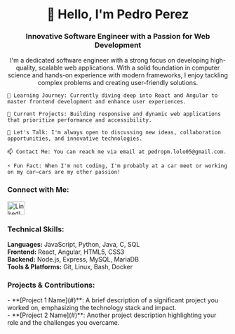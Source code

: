 <h1 align="center">👋 Hello, I'm Pedro Perez</h1>
<h3 align="center">Innovative Software Engineer with a Passion for Web Development</h3>
<p align="center">
  I'm a dedicated software engineer with a strong focus on developing high-quality, scalable web applications. With a solid foundation in computer science and hands-on experience with modern frameworks, I enjoy tackling complex problems and creating user-friendly solutions.
</p>

    🌱 Learning Journey: Currently diving deep into React and Angular to master frontend development and enhance user experiences.

    🔭 Current Projects: Building responsive and dynamic web applications that prioritize performance and accessibility.

    💬 Let's Talk: I'm always open to discussing new ideas, collaboration opportunities, and innovative technologies.

    📫 Contact Me: You can reach me via email at pedropm.lolo05@gmail.com.

    ⚡ Fun Fact: When I'm not coding, I'm probably at a car meet or working on my car—cars are my other passion!

<h3 align="left">Connect with Me:</h3>
<p align="left">
  <a href="https://www.linkedin.com/in/pedro-perez-06bba5238/" target="_blank">
    <img align="center" src="https://raw.githubusercontent.com/rahuldkjain/github-profile-readme-generator/master/src/images/icons/Social/linked-in-alt.svg" alt="LinkedIn" height="30" width="40" />
  </a>
</p>
<h3 align="left">Technical Skills:</h3>
<p align="left">
  <strong>Languages:</strong> JavaScript, Python, Java, C, SQL<br>
  <strong>Frontend:</strong> React, Angular, HTML5, CSS3<br>
  <strong>Backend:</strong> Node.js, Express, MySQL, MariaDB<br>
  <strong>Tools & Platforms:</strong> Git, Linux, Bash, Docker<br>
</p>
<h3 align="left">Projects & Contributions:</h3>
<p align="left">
  - **[Project 1 Name](#)**: A brief description of a significant project you worked on, emphasizing the technology stack and impact.
  <br>
  - **[Project 2 Name](#)**: Another project description highlighting your role and the challenges you overcame.
</p>
